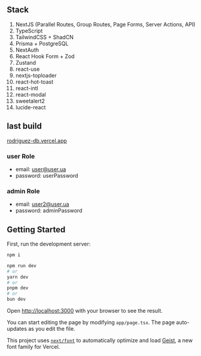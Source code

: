 ## Stack

1. NextJS (Parallel Routes, Group Routes, Page Forms, Server Actions, API)
2. TypeScript
3. TailwindCSS + ShadCN
4. Prisma + PostgreSQL
5. NextAuth
6. React Hook Form + Zod
7. Zustand
8. react-use
9. nextjs-toploader
10. react-hot-toast
11. react-intl
12. react-modal
13. sweetalert2
11. lucide-react

## last build

[rodriguez-db.vercel.app](https://rodriguez-db.vercel.app/clients/1/profile) 

### user Role 
* email:    user@user.ua
* password: userPassword

### admin Role
* email:    user2@user.ua
* password: adminPassword

## Getting Started

First, run the development server:

```bash
npm i

npm run dev
# or
yarn dev
# or
pnpm dev
# or
bun dev
```

Open [http://localhost:3000](http://localhost:3000) with your browser to see the result.

You can start editing the page by modifying `app/page.tsx`. The page auto-updates as you edit the file.

This project uses [`next/font`](https://nextjs.org/docs/app/building-your-application/optimizing/fonts) to automatically optimize and load [Geist](https://vercel.com/font), a new font family for Vercel.